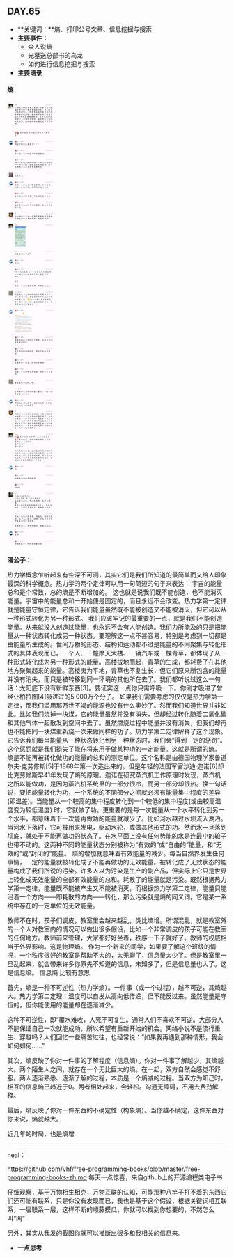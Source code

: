  ## DAY.65
+ **关键词：**熵、打印公号文章、信息挖掘与搜索
+ **主要事件：**
    + 众人说熵
    + 光墓送总部书的乌龙
    + 如何进行信息挖掘与搜索
+ **主要语录**

#### 熵


![](./_image/422672854523173864.png)

**潘公子：**

热力学概念乍听起来有些深不可测，其实它们是我们所知道的最简单而又给人印象最深的科学概念。热力学的两个定律可以用一句简短的句子来表达：
宇宙的能量总和是个常数，总的熵是不断增加的。
这也就是说我们既不能创造，也不能消灭能量。宇宙中的能量总和一开始便是固定的，而且永远不会改变。热力学第一定律就是能量守恒定律，它告诉我们能量虽然既不能被创造又不能被消灭，但它可以从一种形式转化为另一种形式。
我们应该牢记的最重要的一点，就是我们不能创造能量。从来就没人创造过能量，也永远不会有人能创造。我们力所能及的只是把能量从一种状态转化成另一种状态。要理解这一点不甚容易，特别是考虑到一切都是由能量所生成的。世间万物的形态、结构和运动都不过是能量的不同聚集与转化形式的具体表现而已。一个人、一幢摩天大楼、一辆汽车或一棵青草，都体现了从一种形式转化成为另一种形式的能量。高楼拔地而起，青草的生成，都耗费了在其他地方聚集起来的能量。高楼夷为平地，青草也不复生长，但它们原来所包含的能量并没有消失，而只是被转移到同一环境的其他所在去了。我们都听说过这么一句话：太阳底下没有新鲜东西[3]。要证实这一点你只需呼吸一下。你刚才吸进了曾经让柏拉图[4]吸进过的5 000万个分子。
如果我们需要考虑的仅仅是热力学第一定律，那我们滥用那万世不竭的能源也没有什么奥妙了。然而我们知道世界并非如此。比如我们烧掉一块煤，它的能量虽然并没有消失，但却经过转化随着二氧化碳和其他气体一起散发到空间中去了。虽然燃烧过程中能量并没有消失，但我们却再也不能把同一块煤重新烧一次来做同样的功了。热力学第二定律解释了这个现象。它告诉我们每当能量从一种状态转化到另一种状态时，我们会“得到一定的惩罚”。这个惩罚就是我们损失了能在将来用于做某种功的一定能量。这就是所谓的熵。
熵是不能再被转化做功的能量的总和的测定单位。这个名称是由德国物理学家鲁道尔夫·克劳修斯[5]于1868年第一次造出来的。但是年轻的法国军官沙迪·迦诺[6]却比克劳修斯早41年发现了熵的原理。迦诺在研究蒸汽机工作原理时发现，蒸汽机之所以能做功，是因为蒸汽机系统里的一部分很冷，而另一部分却很热。换一句话说，要把能量转化为功，一个系统的不同部分之间就必须有能量集中程度的差异(即温差)。当能量从一个较高的集中程度转化到一个较低的集中程度(或由较高温度变为较低温度) 时，它就做了功。更重要的是每一次能量从一个水平转化到另一个水平，都意味着下一次能再做功的能量就减少了。比如河水越过水坝流入湖泊。当河水下落时，它可被用来发电，驱动水轮，或做其他形式的功。然而水一旦落到坝底，就处于不能再做功的状态了。在水平面上没有任何势能的水是连最小的轮子也带不动的。这两种不同的能量状态分别被称为“有效的”或“自由的”能量，和“无效的”或“封闭的”能量。
熵的增加就意味着有效能量的减少。每当自然界发生任何事情，一定的能量就被转化成了不能再做功的无效能量。被转化成了无效状态的能量构成了我们所说的污染。许多人以为污染是生产的副产品，但实际上它只是世界上转化成无效能量的全部有效能量的总和。耗散了的能量就是污染。既然根据热力学第一定律，能量既不能被产生又不能被消灭，而根据热力学第二定律，能量只能沿着一个方向——即耗散的方向——转化，那么污染就是熵的同义词。它是某一系统中存在的一定单位的无效能量。

教师不在时，孩子们调皮，教室里会越来越乱，类比熵增。所谓混乱，就是教室外的一个人对教室内的情况可以做出很多假设，比如一个非常调皮的孩子可能在教室的任何地方。教师前来管理，大家都好好坐着，秩序一下子就好了。教师的权威相当于外界影响。这是物理熵。
作为一个新来的同学，如果要了解这个班级的情况，一个秩序很好的教室是帮助不大的，太无聊了，信息量太少了。但是教室里一旦乱起来，就会带来许多你原先不知道的信息，未知多了，但是信息量也大了。这是信息熵。
信息熵 比较有意思

首先，熵是一种不可逆性（热力学熵）。一件事（或一个过程），越不可逆，其熵越大。热力学第二定理：温度可以自发从高向低传递，但不能反过来。虽然能量是守恒的，但你能使用的能量却在逐渐减少。

这种不可逆性，即“覆水难收，人死不可复生。通常人们不喜欢不可逆。大部分人不能保证自己一次就能成功，所以希望有重新开始的机会。网络小说不是流行重生、穿越吗？人们回忆一些痛苦过往，也经常说：“如果我再遇到那种情形，我会如何如何……”

其次，熵反映了你对一件事的了解程度（信息熵）。你对一件事了解越少，其熵越大。两个陌生人之间，就存在一个无比巨大的熵。在一起，双方自然会感觉不舒服。两人逐渐熟悉、逐渐了解的过程，本质是一个熵减的过程。当双方为知己时，相互的信息熵已趋近于0。两者相处起来，会轻松。沟通无障碍，不用去费劲解释。

最后，熵反映了你对一件东西的不确定性（构象熵）。当你越不确定，这件东西对你来说，熵就越大。

近几年的时局，也是熵增

- - - - ------

neal：

https://github.com/vhf/free-programming-books/blob/master/free-programming-books-zh.md
每天一点惊喜，来自github上的开源编程类电子书

仔细观察，基于万物相生相克，万物互联的认知，可能那种八竿子打不着的东西它们还可能有联系，只是你没有发现而已，我也是基于这个假设，根据关键词相互联系，一层联系一层，这样不断的顺藤摸瓜，你就可以找到你想要的，不然怎么叫“网”

另外，其实从我发的截图你就可以推断出很多和我相关的信息来。








+ **一点思考**